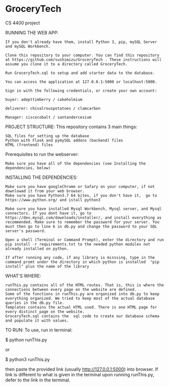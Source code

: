 # GroceryTech
CS 4400 project 

RUNNING THE WEB APP:


    If you don't already have them, install Python 3, pip, mySQL Server and mySQL Workbench.

    Clone this repository to your computer. You can find this repository at https://github.com/sushimizu/GroceryTech . These instructions will assume you clone it to a directory called GroceryTech.

    Run GroceryTech.sql to setup and add starter data to the database.

    You can access the application at 127.0.0.1:5000 or localhost:5000.

    Sign in with the following credentials, or create your own account:

    buyer: adepttimberry / cakeholmium

    deliverer: chivalrouspotatoes / clamcarbon

    Manager: ciscocobalt / santandercesium

PROJECT STRUCTURE:
    This repository contains 3 main things:

    SQL files for setting up the database
    Python with Flask and pymySQL addons (backend) files
    HTML (frontend) files

Prerequisites to run the webserver:

    Make sure you have all of the dependencies (see Installing the dependencies, below)

INSTALLING THE DEPENDENCIES:


    Make sure you have googleChrome or Safary on your computer, if not downlowad it from your web browser.
    Make sure you have Python3.7 64 bites, if you don't have it,  go to https://www.python.org/ and istall python3
    
    Make sure you have installed Mysql Workbench, Mysql server, and Mysql connectors. If you dont have it, go to https://dev.mysql.com/downloads/installer/, and install everything as recommended. Make sure to remember the password for your server. You must then go to line 6 in db.py and change the password to your SQL server's password.
    
    Open a shell (Terminal or Command Prompt), enter the directory and run pip install -r requirements.txt to the needed python modules not already installed on python.
    
    If after running any code, if any library is misssing, type in the command promt under the directory in which python is installed  "pip install" plus the name of the library
    
    

WHAT'S WHERE:


    runThis.py contains all of the HTML routes. That is, this is where the connections between every page on the website are defined.
    Some of the functions in runThis.py are organized into db.py to keep everything organized. We tried to keep most of the actual database queries in the db.py file.
    Templates contains the actual HTML used. There is one HTML page for every distinct page on the website. 
    GroceryTech.sql contains the  sql code to create our database schema and populate it with values.


TO RUN:
To use, run in terminal:

$ python runThis.py

or 

$ python3 runThis.py

then paste the provided link (usually http://127.0.0.1:5000) into browser. If link is different to what is given in the terminal upon running runThis.py, defer to the link in the terminal.
